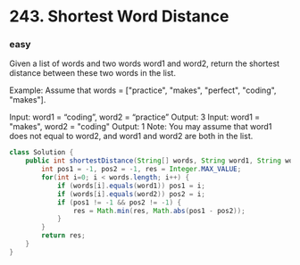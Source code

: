 # 243. Shortest Word Distance
### easy
Given a list of words and two words word1 and word2, return the shortest distance between these two words in the list.

Example:
Assume that words = ["practice", "makes", "perfect", "coding", "makes"].

Input: word1 = “coding”, word2 = “practice”
Output: 3
Input: word1 = "makes", word2 = "coding"
Output: 1
Note:
You may assume that word1 does not equal to word2, and word1 and word2 are both in the list.

```java
class Solution {
    public int shortestDistance(String[] words, String word1, String word2) {
        int pos1 = -1, pos2 = -1, res = Integer.MAX_VALUE;
        for(int i=0; i < words.length; i++) {
            if (words[i].equals(word1)) pos1 = i;
            if (words[i].equals(word2)) pos2 = i;
            if (pos1 != -1 && pos2 != -1) {
                res = Math.min(res, Math.abs(pos1 - pos2));
            }
        }
        return res;
    }
}